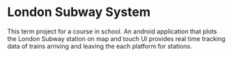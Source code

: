 # London Subway System

This term project for a course in school. An android application that plots the London Subway station on map and touch UI provides real time tracking data of trains arriving and leaving the each platform for stations.
